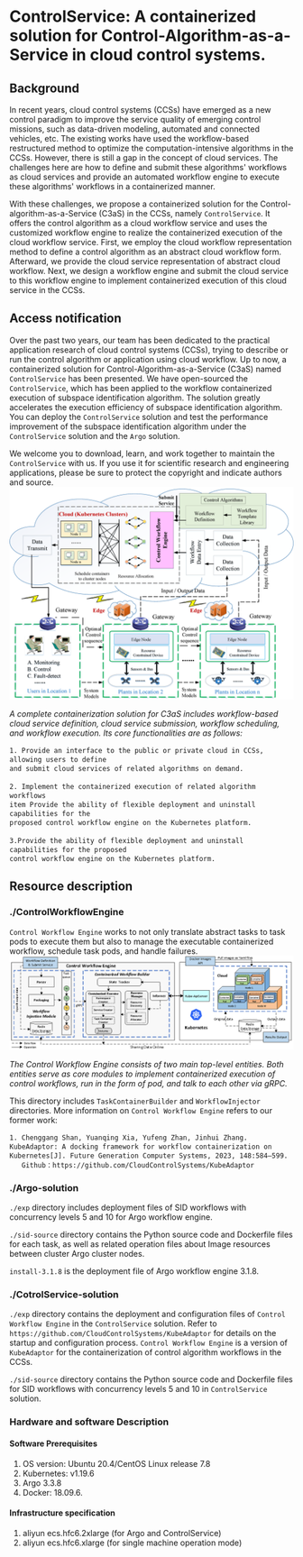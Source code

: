 # ControlService: A containerized solution for Control-Algorithm-as-a-Service in cloud control systems.

## Background

In recent years, cloud control systems (CCSs) have emerged as a new control paradigm to 
improve the service quality of emerging control missions, such as data-driven modeling, 
automated and connected vehicles, etc. The existing works have used the workflow-based 
restructured method to optimize the computation-intensive algorithms in the CCSs. 
However, there is still a gap in the concept of cloud services. The challenges here are 
how to define and submit these algorithms' workflows as cloud services and provide an 
automated workflow engine to execute these algorithms' workflows in a containerized 
manner. 

With these challenges, we propose a containerized solution for the 
Control-algorithm-as-a-Service (C3aS) in the CCSs, namely `ControlService`. 
It offers the control algorithm as a cloud workflow service and uses the customized 
workflow engine to realize the containerized execution of the cloud workflow service. 
First, we employ the cloud workflow representation method to define a control algorithm 
as an abstract cloud workflow form. Afterward, we provide the cloud service representation 
of abstract cloud workflow. Next, we design a workflow engine and submit the cloud service 
to this workflow engine to implement containerized execution of this cloud service in 
the CCSs.

## Access notification

Over the past two years, our team has been dedicated to the practical application research of cloud control systems (CCSs), trying to describe or run the control algorithm or application using cloud workflow. Up to now, a containerized solution for 
Control-Algorithm-as-a-Service (C3aS) named `ControlService` has been presented. We have open-sourced the `ControlService`, which has been applied to the workflow containerized execution of subspace identification algorithm. The solution greatly accelerates the execution efficiency of subspace identification algorithm. You can deploy the `ControlService` solution and test the performance improvement of 
the subspace identification algorithm under the `ControlService` solution and the `Argo` solution.

We welcome you to download, learn, and work together to maintain the `ControlService` with 
us. If you use it for scientific research and engineering applications, please be sure 
to protect the copyright and indicate authors and source.
![The Overview of ControlService for Cloud Control Systems.](figures/arch.png "Overview of ControlService for Cloud Control Systems.")

*A complete containerization solution for C3aS includes workflow-based cloud service 
definition, cloud service submission, workflow scheduling, and workflow execution. 
Its core functionalities are as follows:*

    1. Provide an interface to the public or private cloud in CCSs, allowing users to define 
    and submit cloud services of related algorithms on demand.

    2. Implement the containerized execution of related algorithm workflows
    item Provide the ability of flexible deployment and uninstall capabilities for the 
    proposed control workflow engine on the Kubernetes platform.

    3.Provide the ability of flexible deployment and uninstall capabilities for the proposed 
    control workflow engine on the Kubernetes platform.

## Resource description

### ./ControlWorkflowEngine

`Control Workflow Engine` works to not only translate abstract tasks to task pods to execute them but also to manage the executable containerized workflow, schedule task pods, and handle 
failures.
![Architecture of control workflow engine for cloud scenario.](figures/cloud.png "")

*The Control Workflow Engine consists of two main top-level entities. Both entities serve as core modules to implement containerized execution of control workflows, run in the form of pod, and talk to each other via gRPC.*

This directory includes `TaskContainerBuilder` and `WorkflowInjector` directories. More information on `Control Workflow Engine` refers to our former work:

    1. Chenggang Shan, Yuanqing Xia, Yufeng Zhan, Jinhui Zhang. KubeAdaptor: A docking framework for workflow containerization on Kubernetes[J]. Future Generation Computer Systems, 2023, 148:584–599. 
       Github：https://github.com/CloudControlSystems/KubeAdaptor

### ./Argo-solution

`./exp` directory includes deployment files of SID workflows with concurrency levels 5 and 10 for Argo workflow engine.

`./sid-source` directory contains the Python source code and Dockerfile files for each task, 
as well as related operation files about Image resources between cluster Argo cluster nodes.

`install-3.1.8` is the deployment file of Argo workflow engine 3.1.8.

### ./CotrolService-solution

`./exp` directory contains the deployment and configuration files of `Control Workflow Engine` in the `ControlService` solution. 
Refer to ``https://github.com/CloudControlSystems/KubeAdaptor`` for details on the startup and configuration process.
`Control Workflow Engine` is a version of `KubeAdaptor` for the containerization of control algorithm workflows in the CCSs.

`./sid-source` directory contains the Python source code and Dockerfile files for SID workflows with concurrency levels 5 and 10 in `ControlService` solution.


### Hardware and software Description 

#### Software Prerequisites

1. OS version: Ubuntu 20.4/CentOS Linux release 7.8
2. Kubernetes: v1.19.6
3. Argo 3.3.8
4. Docker: 18.09.6.

#### Infrastructure specification

1. aliyun ecs.hfc6.2xlarge (for Argo and ControlService)
2. aliyun ecs.hfc6.xlarge (for single machine operation mode)
